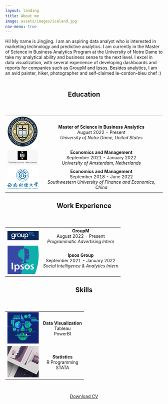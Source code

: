 ```yaml
---
layout: landing
title: About me
image: assets/images/iceland.jpg
nav-menu: true
---
```

<!-- Main -->
<div id="main" class="alt">

<!-- One -->
<section id="one">
	<div class="inner">
	Hi! My name is Jingjing. I am an aspiring data analyst who is interested in marketing technology and predictive analytics. I am currently in the Master of Science in Business Analytics Program at the University of Notre Dame to take my analytical ability and business sense to the next level. I excel in data visualization, with several experience of developing dashboards and reports for companies such as GroupM and Ipsos. Besides analytics, I am an avid painter, hiker, photographer and self-claimed le-cordon-bleu chef :)
<br>
<br>
<!-- Content -->
<div id="Education">
<header class="major">
<h2>Education</h2>
</header>
				<table style="width:100%">
					<tr>
						<td align="center"><img src="../assets/images/education/notre_dame.png" alt=""  style="width:100px;"></td>
						<td align="center"><b>Master of Science in Business Analytics</b><br>
						August 2022 -  Present<br><i>University of Notre Dame, United States</i></td> 
					</tr>
					<tr>
						<td align="center"><img src="../assets/images/education/uva.png" alt=""  style="width:100px;"></td>
						<td align="center"><b>Economics and Management</b><br>
						September 2021 -  January 2022<br><i>University of Amsterdam, Netherlands</i></td> 
					</tr>
					<tr>
						<td align="center"><img src="../assets/images/education/swufe.png" alt=""  style="width:100px;"></td>
						<td align="center"><b>Economics and Management</b><br>
						September 2018 -  June 2022<br><i>Southwestern University of Finance and Economics, China</i></td> 
					</tr>										
				</table>
</div>
<div id="WorkExperience">
<header class="major">
<h2>Work Experience</h2>
</header>
				<table style="width:100%">
					<tr>
						<td align="center"><img src="../assets/images/work/groupm.png" alt=""  style="width:100px;"></td>
						<td align="center"><b>GroupM</b><br>
						August 2022 -  Present<br><i>Programmatic Advertising Intern</i></td> 
					</tr>
					<tr>
						<td align="center"><img src="../assets/images/work/ipsos.png" alt=""  style="width:100px;"></td>
						<td align="center"><b>Ipsos Group</b><br>
						September 2021 -  January 2022<br><i>Social Intelligence & Analytics Intern</i></td> 
					</tr>					
				</table>
</div>		
<div id="Skills">
<header class="major">
<h2>Skills</h2>
</header>
				<table style="width:100%">
					<tr>
						<td align="center"><img src="../assets/images/skills/dataviz.png" alt=""  style="width:100px;"></td>
						<td align="center"><b>Data Visualization</b><br>
						Tableau<br>PowerBI</td> 
					</tr>
					<tr>
						<td align="center"><img src="../assets/images/skills/stats.png" alt=""  style="width:100px;"></td>
						<td align="center"><b>Statistics</b><br>
						R Programming<br>STATA</td> 
					</tr>				
				</table>
</div>	

<br>		
<p style="color:black!important"><center><a href="../assets/CV.pdf" class="button icon fa-download" target="_blank">Download CV</a></center></p>

</div>	
</section>
	

